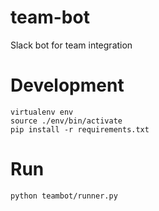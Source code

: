 # team-bot
Slack bot for team integration

# Development
```shell
virtualenv env
source ./env/bin/activate
pip install -r requirements.txt
```

# Run
```
python teambot/runner.py
```